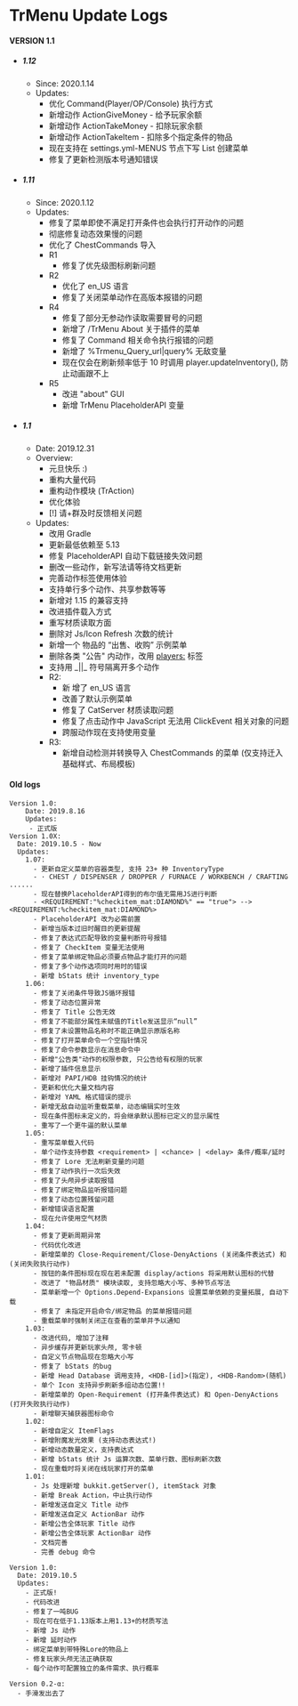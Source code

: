 # TrMenu Update Logs #

#### VERSION 1.1
  - ##### 1.12
    - Since: 2020.1.14
    - Updates:
      - 优化 Command(Player/OP/Console) 执行方式
      - 新增动作 ActionGiveMoney - 给予玩家余额
      - 新增动作 ActionTakeMoney - 扣除玩家余额
      - 新增动作 ActionTakeItem - 扣除多个指定条件的物品
      - 现在支持在 settings.yml-MENUS 节点下写 List 创建菜单
      - 修复了更新检测版本号通知错误
  - ##### 1.11
    - Since: 2020.1.12
    - Updates:
      - 修复了菜单即使不满足打开条件也会执行打开动作的问题
      - 彻底修复动态效果慢的问题
      - 优化了 ChestCommands 导入
      - R1
        - 修复了优先级图标刷新问题
      - R2
        - 优化了 en_US 语言
        - 修复了关闭菜单动作在高版本报错的问题
      - R4
        - 修复了部分无参动作读取需要冒号的问题
        - 新增了 /TrMenu About 关于插件的菜单
        - 修复了 Command 相关命令执行报错的问题
        - 新增了 %Trmenu_Query_url|query% 无敌变量
        - 现在仅会在刷新频率低于 10 时调用 player.updateInventory(), 防止动画跟不上
      - R5
        - 改进 "about" GUI
        - 新增 TrMenu PlaceholderAPI 变量
  - ##### 1.1
    - Date: 2019.12.31
    - Overview:
      - 元旦快乐 :)
      - 重构大量代码
      - 重构动作模块 (TrAction)
      - 优化体验
      - [!] 请+群及时反馈相关问题 
    - Updates:
      - 改用 Gradle
      - 更新最低依赖至 5.13
      - 修复 PlaceholderAPI 自动下载链接失效问题
      - 删改一些动作，新写法请等待文档更新
      - 完善动作标签使用体验
      - 支持单行多个动作、共享参数等等
      - 新增对 1.15 的兼容支持
      - 改进插件载入方式
      - 重写材质读取方面
      - 删除对 Js/Icon Refresh 次数的统计
      - 新增一个 物品的 “出售、收购” 示例菜单
      - 删除各类 "公告" 内动作，改用 <players:> 标签
      - 支持用 \_||\_ 符号隔离开多个动作
      - R2:
        - 新 增了 en_US 语言
        - 改善了默认示例菜单
        - 修复了 CatServer 材质读取问题
        - 修复了点击动作中 JavaScript 无法用 ClickEvent 相关对象的问题
        - 跨服动作现在支持使用变量
      - R3:
        - 新增自动检测并转换导入 ChestCommands 的菜单 (仅支持迁入基础样式、布局模板)

#### Old logs
	Version 1.0:
		Date: 2019.8.16
		Updates:
		 - 正式版
	Version 1.0X:
      Date: 2019.10.5 - Now
      Updates:
        1.07:
          - 更新自定义菜单的容器类型, 支持 23+ 种 InventoryType
          - · CHEST / DISPENSER / DROPPER / FURNACE / WORKBENCH / CRAFTING ......
          - 现在替换PlaceholderAPI得到的布尔值无需用JS进行判断
          - <REQUIREMENT:"%checkitem_mat:DIAMOND%" == "true"> --> <REQUIREMENT:%checkitem_mat:DIAMOND%>
          - PlaceholderAPI 改为必需前置
          - 新增当版本过旧时醒目的更新提醒
          - 修复了表达式匹配导致的变量判断符号报错
          - 修复了 CheckItem 变量无法使用
          - 修复了菜单绑定物品必须要点物品才能打开的问题
          - 修复了多个动作选项同时用时的错误
          - 新增 bStats 统计 inventory_type
        1.06:
          - 修复了关闭条件导致JS循环报错
          - 修复了动态位置异常
          - 修复了 Title 公告无效
          - 修复了不能部分属性未赋值的Title发送显示“null”
          - 修复了未设置物品名称时不能正确显示原版名称
          - 修复了打开菜单命令一个空指针情况
          - 修复了命令参数显示在消息命令中
          - 新增"公告类"动作的权限参数, 只公告给有权限的玩家
          - 新增了插件信息显示
          - 新增对 PAPI/HDB 挂钩情况的统计
          - 更新和优化大量文档内容
          - 新增对 YAML 格式错误的提示
          - 新增无敌自动监听重载菜单，动态编辑实时生效
          - 现在条件图标未定义的，将会继承默认图标已定义的显示属性
          - 重写了一个更牛逼的默认菜单
        1.05:
          - 重写菜单载入代码
          - 单个动作支持参数 <requirement> | <chance> | <delay> 条件/概率/延时
          - 修复了 Lore 无法刷新变量的问题
          - 修复了动作执行一次后失效
          - 修复了头颅异步读取报错
          - 修复了绑定物品监听报错问题
          - 修复了动态位置残留问题
          - 新增错误语言配置
          - 现在允许使用空气材质
        1.04:
          - 修复了更新周期异常
          - 代码优化改进
          - 新增菜单的 Close-Requirement/Close-DenyActions (关闭条件表达式) 和 (关闭失败执行动作)
          - 按钮的条件图标现在现在若未配置 display/actions 将采用默认图标的代替
          - 改进了 "物品材质" 模块读取, 支持忽略大小写、多种节点写法
          - 菜单新增一个 Options.Depend-Expansions 设置菜单依赖的变量拓展, 自动下载
          - 修复了 未指定开启命令/绑定物品 的菜单报错问题
          - 重载菜单时强制关闭正在查看的菜单并予以通知
        1.03:
          - 改进代码, 增加了注释
          - 异步缓存并更新玩家头颅, 零卡顿
          - 自定义节点物品现在忽略大小写
          - 修复了 bStats 的bug
          - 新增 Head Database 调用支持, <HDB-[id]>(指定), <HDB-Random>(随机)
          - 单个 Icon 支持异步刷新多组动态位置!!
          - 新增菜单的 Open-Requirement (打开条件表达式) 和 Open-DenyActions (打开失败执行动作)
          - 新增聊天捕获器图标命令
        1.02:
          - 新增自定义 ItemFlags
          - 新增附魔发光效果 (支持动态表达式!)
          - 新增动态数量定义，支持表达式
          - 新增 bStats 统计 Js 运算次数、菜单行数、图标刷新次数
          - 现在重载时将关闭在线玩家打开的菜单
        1.01:
          - Js 处理新增 bukkit.getServer(), itemStack 对象
          - 新增 Break Action，中止执行动作
          - 新增发送自定义 Title 动作
          - 新增发送自定义 ActionBar 动作
          - 新增公告全体玩家 Title 动作
          - 新增公告全体玩家 ActionBar 动作
          - 文档完善
          - 完善 debug 命令
    
    Version 1.0:
      Date: 2019.10.5
      Updates:
        - 正式版!
        - 代码改进
        - 修复了一吨BUG
        - 现在可在低于1.13版本上用1.13+的材质写法
        - 新增 Js 动作
        - 新增 延时动作
        - 绑定菜单到带特殊Lore的物品上
        - 修复玩家头颅无法正确获取
        - 每个动作可配置独立的条件需求、执行概率
    
    Version 0.2-α:
      - 手滑发出去了